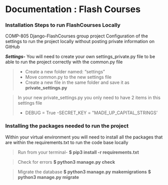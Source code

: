 # Documentation : Flash Courses

###  Installation Steps to run FlashCourses Locally

COMP-805 Django-FlashCourses group project
Configuration of the settings to run the project locally without posting private information on GitHub

***Settings-***
You will need to create your own settings_private.py file to be able to run the project correctly
with the common.py file

> - Create a new folder named: “settings”
> - Move common.py to the new settings file
> - Create a new file in the same folder and save it as **private_settings.py**

>  In your new private_settings.py you only need to have 2 items in this settings file
> - DEBUG = True
> -SECRET_KEY = "MADE_UP_CAPITAL_STRINGS’

### Installing the packages needed to run the project

Within your virtual environment you will need to install all the packages that are within the requirements.txt to run the code base locally

> Run from your terminal-
> **$ pip3 install -r requirements.txt**

> Check for errors
> **$ python3 manage.py check**

> Migrate the database
> **$ python3 manage.py makemigrations**
> **$ python3 manage.py migrate**
